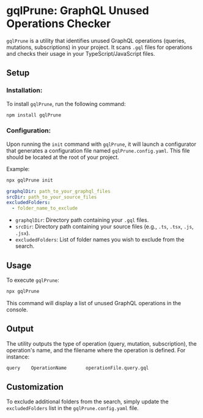 # gqlPrune: GraphQL Unused Operations Checker

`gqlPrune` is a utility that identifies unused GraphQL operations (queries, mutations, subscriptions) in your project. It scans `.gql` files for operations and checks their usage in your TypeScript/JavaScript files.

## Setup

### Installation:

To install `gqlPrune`, run the following command:

```bash
npm install gqlPrune
```

### Configuration:

Upon running the `init` command with `gqlPrune`, it will launch a configurator that generates a configuration file named `gqlPrune.config.yaml`. This file should be located at the root of your project.

Example:

```bash
npx gqlPrune init
```

```yaml
graphqlDir: path_to_your_graphql_files
srcDir: path_to_your_source_files
excludedFolders:
  - folder_name_to_exclude
```

- `graphqlDir`: Directory path containing your `.gql` files.
- `srcDir`: Directory path containing your source files (e.g., `.ts`, `.tsx`, `.js`, `.jsx`).
- `excludedFolders`: List of folder names you wish to exclude from the search.

## Usage

To execute `gqlPrune`:

```bash
npx gqlPrune
```

This command will display a list of unused GraphQL operations in the console.

## Output

The utility outputs the type of operation (query, mutation, subscription), the operation's name, and the filename where the operation is defined. For instance:

```bash
query    OperationName       operationFile.query.gql
```

## Customization

To exclude additional folders from the search, simply update the `excludedFolders` list in the `gqlPrune.config.yaml` file.
